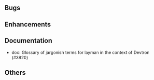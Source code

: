 ## Bugs
## Enhancements
## Documentation
- doc: Glossary of jargonish terms for layman in the context of Devtron (#3820)
## Others

